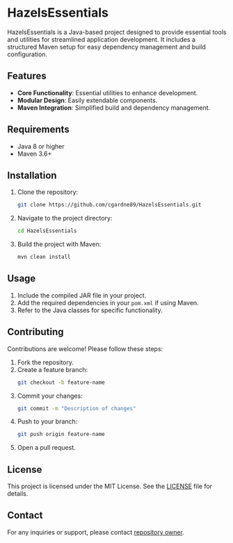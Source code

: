 # HazelsEssentials

HazelsEssentials is a Java-based project designed to provide essential tools and utilities for streamlined application development. It includes a structured Maven setup for easy dependency management and build configuration.

## Features

- **Core Functionality**: Essential utilities to enhance development.
- **Modular Design**: Easily extendable components.
- **Maven Integration**: Simplified build and dependency management.

## Requirements

- Java 8 or higher
- Maven 3.6+

## Installation

1. Clone the repository:
   ```bash
   git clone https://github.com/cgardne89/HazelsEssentials.git
   ```
2. Navigate to the project directory:
   ```bash
   cd HazelsEssentials
   ```
3. Build the project with Maven:
   ```bash
   mvn clean install
   ```

## Usage

1. Include the compiled JAR file in your project.
2. Add the required dependencies in your `pom.xml` if using Maven.
3. Refer to the Java classes for specific functionality.

## Contributing

Contributions are welcome! Please follow these steps:

1. Fork the repository.
2. Create a feature branch:
   ```bash
   git checkout -b feature-name
   ```
3. Commit your changes:
   ```bash
   git commit -m "Description of changes"
   ```
4. Push to your branch:
   ```bash
   git push origin feature-name
   ```
5. Open a pull request.

## License

This project is licensed under the MIT License. See the [LICENSE](LICENSE) file for details.

## Contact

For any inquiries or support, please contact [repository owner](https://github.com/cgardne89).
